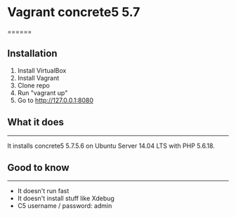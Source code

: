 # Vagrant concrete5 5.7
======

## Installation

1. Install VirtualBox
2. Install Vagrant
3. Clone repo
4. Run "vagrant up"
5. Go to http://127.0.0.1:8080


## What it does
----
It installs concrete5 5.7.5.6 on Ubuntu Server 14.04 LTS with PHP 5.6.18. 


## Good to know
----

+ It doesn't run fast
+ It doesn't install stuff like Xdebug
+ C5 username / password: admin